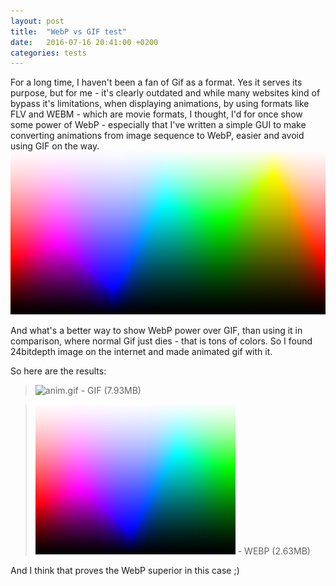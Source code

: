 ```yaml
---
layout: post
title:  "WebP vs GIF test"
date:   2016-07-16 20:41:00 +0200
categories: tests
---
```

For a long time, I haven't been a fan of Gif as a format. Yes it serves its purpose, but for me - it's clearly outdated and while many websites kind of bypass it's limitations, when displaying animations, by using formats like FLV and WEBM - which are movie formats, I thought, I'd for once show some power of WebP - especially that I've written a simple GUI to make converting animations from image sequence to WebP, easier and avoid using GIF on the way.
![bitdepth_24bpp_580.png](/images/webpvsgif/bitdepth_24bpp_580.png)

And what's a better way to show WebP power over GIF, than using it in comparison, where normal Gif just dies - that is tons of colors. So I found 24bitdepth image on the internet and made animated gif with it.

So here are the results:

> ![anim.gif](/images/webpvsgif/anim.gif) - GIF (7.93MB)

> ![anim.webp](/images/webpvsgif/anim.webp) - WEBP (2.63MB)

And I think that proves the WebP superior in this case ;)